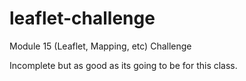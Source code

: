 # leaflet-challenge
Module 15 (Leaflet, Mapping, etc) Challenge


Incomplete but as good as its going to be for this class.
